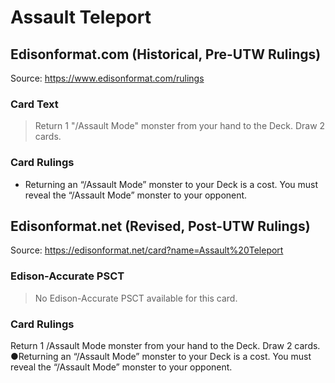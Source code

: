# Assault Teleport

## Edisonformat.com (Historical, Pre-UTW Rulings)

Source: https://www.edisonformat.com/rulings

### Card Text

> Return 1 "/Assault Mode" monster from your hand to the Deck. Draw 2 cards.

### Card Rulings

*   Returning an “/Assault Mode” monster to your Deck is a cost. You must reveal the “/Assault Mode” monster to your opponent.

## Edisonformat.net (Revised, Post-UTW Rulings)

Source: https://edisonformat.net/card?name=Assault%20Teleport

### Edison-Accurate PSCT

> No Edison-Accurate PSCT available for this card.

### Card Rulings

Return 1 /Assault Mode monster from your hand to the Deck. Draw 2 cards.
●Returning an “/Assault Mode” monster to your Deck is a cost. You must reveal the “/Assault Mode” monster to your opponent.
            